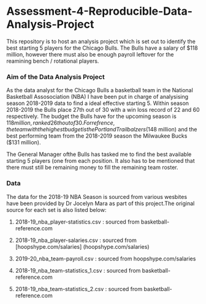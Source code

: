 # Assessment-4-Reproducible-Data-Analysis-Project

This repository is to host an analysis project which is set out to identify the best starting 5 players for the Chicago Bulls. The Bulls have a salary of $118 million, however there must also be enough payroll leftover for the reamining bench / rotational players. 

### Aim of the Data Analysis Project 
As the data analyst for the Chicago Bulls a basketball team in the National Basketball Assosociation (NBA) I have been put in charge of analysising season 2018-2019 data to find a ideal effective starting 5. Within season 2018-2019 the Bulls place 27th out of 30 with a win loss record of 22 and 60 respectively. The budget the Bulls have for the upcoming season is $118 million, ranked 26th out of 30. For refrence, the team with the highest budget is the Portland Trailbalzers ($148 million) and the best performing team from the 2018-2019 season the Milwaukee Bucks ($131 million). 

The General Manager ofthe Bulls has tasked me to find the best available starting 5 players (one from each position. It also has to be mentioned that there must still be remaining money to fill the remaining team roster. 

### Data
The data for the 2018-19 NBA Season is sourced from various wesbites have been provided by Dr Jocelyn Mara as part of this project.The original source for each set is also listed below:

1. 2018-19_nba_player-statistics.csv :  sourced from basketball-reference.com  

2. 2018-19_nba_player-salaries.csv :  sourced from [hoopshype.com/salaries] (hoopshype.com/salaries)  

3. 2019-20_nba_team-payroll.csv : sourced from hoopshype.com/salaries 

4. 2018-19_nba_team-statistics_1.csv : sourced from basketball-reference.com 

5. 2018-19_nba_team-statistics_2.csv : sourced from basketball-reference.com
